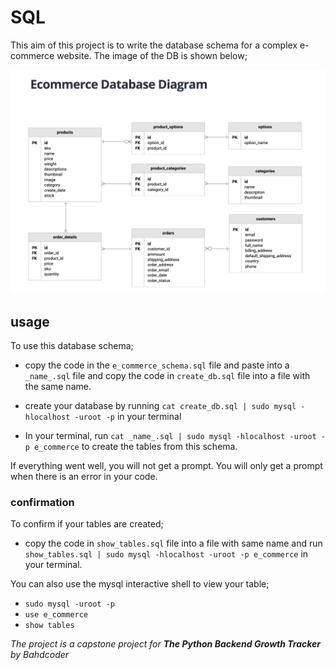# SQL
This aim of this project is to write the database schema for a complex e-commerce website. The image of the DB is shown below;

![E_commerce_structure](e_commerce_schema.png)

## usage
To use this database schema;
+ copy the code in the `e_commerce_schema.sql` file and paste into a `_name_.sql` file and copy the code in `create_db.sql` file into a file with the same name.

+ create your database by running `cat create_db.sql | sudo mysql -hlocalhost -uroot -p` in your terminal

+ In your terminal, run `cat _name_.sql | sudo mysql -hlocalhost -uroot -p e_commerce` to create the tables from this schema.

If everything went well, you will not get a prompt. You will only get a prompt when there is an error in your code.

### confirmation
To confirm if your tables are created;
+ copy the code in `show_tables.sql` file into a file with same name and run `show_tables.sql | sudo mysql -hlocalhost -uroot -p e_commerce` in your terminal.

You can also use the mysql interactive shell to view your table;
+ `sudo mysql -uroot -p`
+ `use e_commerce`
+ `show tables`

_The project is a capstone project for **The Python Backend Growth Tracker** by Bahdcoder_
